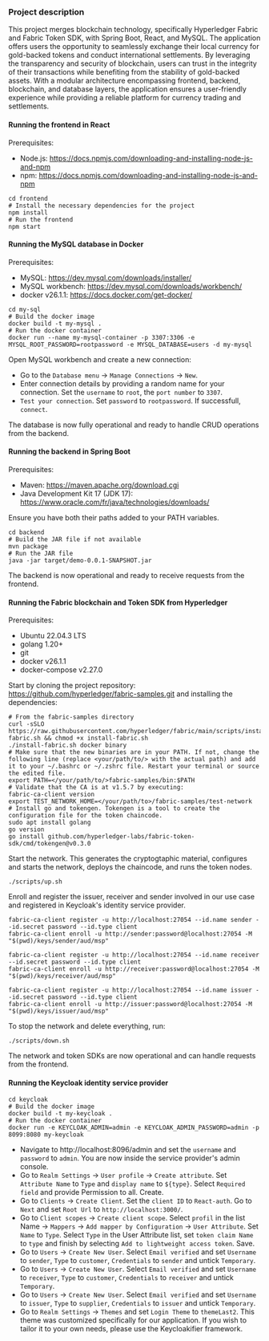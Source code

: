 ### Project description

This project merges blockchain technology, specifically Hyperledger Fabric and Fabric Token SDK, with Spring Boot, React, and MySQL. The application offers users the opportunity to seamlessly exchange their local currency for gold-backed tokens and conduct international settlements. By leveraging the transparency and security of blockchain, users can trust in the integrity of their transactions while benefiting from the stability of gold-backed assets. With a modular architecture encompassing frontend, backend, blockchain, and database layers, the application ensures a user-friendly experience while providing a reliable platform for currency trading and settlements.

#### Running the frontend in React
Prerequisites:
- Node.js: https://docs.npmjs.com/downloading-and-installing-node-js-and-npm
- npm: https://docs.npmjs.com/downloading-and-installing-node-js-and-npm
```
cd frontend
# Install the necessary dependencies for the project 
npm install
# Run the frontend
npm start   
```
#### Running the MySQL database in Docker
Prerequisites:
- MySQL: https://dev.mysql.com/downloads/installer/
- MySQL workbench: https://dev.mysql.com/downloads/workbench/
- docker v26.1.1: https://docs.docker.com/get-docker/
```
cd my-sql
# Build the docker image
docker build -t my-mysql .
# Run the docker container
docker run --name my-mysql-container -p 3307:3306 -e MYSQL_ROOT_PASSWORD=rootpassword -e MYSQL_DATABASE=users -d my-mysql
```

Open MySQL workbench and create a new connection:
- Go to the `Database menu` -> `Manage Connections` -> `New`.
- Enter connection details by providing a random name for your connection. Set the `username` to `root`, the `port number` to `3307`. 
- `Test your connection`. Set `password` to `rootpassword`. If successfull, `connect`.     

The database is now fully operational and ready to handle CRUD operations from the backend.

#### Running the backend in Spring Boot
Prerequisites:
- Maven: https://maven.apache.org/download.cgi
- Java Development Kit 17 (JDK 17): https://www.oracle.com/fr/java/technologies/downloads/    

Ensure you have both their paths added to your PATH variables.
```
cd backend
# Build the JAR file if not available
mvn package 
# Run the JAR file
java -jar target/demo-0.0.1-SNAPSHOT.jar
```
The backend is now operational and ready to receive requests from the frontend.

#### Running the Fabric blockchain and Token SDK from Hyperledger
Prerequisites:
- Ubuntu 22.04.3 LTS
- golang 1.20+
- git
- docker v26.1.1
- docker-compose v2.27.0    

Start by cloning the project repository: https://github.com/hyperledger/fabric-samples.git and installing the dependencies: 
```
# From the fabric-samples directory
curl -sSLO https://raw.githubusercontent.com/hyperledger/fabric/main/scripts/install-fabric.sh && chmod +x install-fabric.sh
./install-fabric.sh docker binary
# Make sure that the new binaries are in your PATH. If not, change the following line (replace <your/path/to/> with the actual path) and add it to your ~/.bashrc or ~/.zshrc file. Restart your terminal or source the edited file.
export PATH=</your/path/to/>fabric-samples/bin:$PATH
# Validate that the CA is at v1.5.7 by executing:
fabric-ca-client version
export TEST_NETWORK_HOME=</your/path/to>/fabric-samples/test-network
# Install go and tokengen. Tokengen is a tool to create the configuration file for the token chaincode.
sudo apt install golang
go version
go install github.com/hyperledger-labs/fabric-token-sdk/cmd/tokengen@v0.3.0
```
Start the network. This generates the cryptogtaphic material, configures and starts the network, deploys the chaincode, and runs the token nodes.
```
./scripts/up.sh
```
Enroll and register the issuer, receiver and sender involved in our use case and registered in Keycloak's identity service provider.
```
fabric-ca-client register -u http://localhost:27054 --id.name sender --id.secret password --id.type client
fabric-ca-client enroll -u http://sender:password@localhost:27054 -M "$(pwd)/keys/sender/aud/msp"

fabric-ca-client register -u http://localhost:27054 --id.name receiver --id.secret password --id.type client
fabric-ca-client enroll -u http://receiver:password@localhost:27054 -M "$(pwd)/keys/receiver/aud/msp"

fabric-ca-client register -u http://localhost:27054 --id.name issuer --id.secret password --id.type client
fabric-ca-client enroll -u http://issuer:password@localhost:27054 -M "$(pwd)/keys/issuer/aud/msp"
```
To stop the network and delete everything, run:
```
./scripts/down.sh
```
The network and token SDKs are now operational and can handle requests from the frontend.

#### Running the Keycloak identity service provider
```
cd keycloak
# Build the docker image
docker build -t my-keycloak .
# Run the docker container
docker run -e KEYCLOAK_ADMIN=admin -e KEYCLOAK_ADMIN_PASSWORD=admin -p 8099:8080 my-keycloak
```
- Navigate to http://localhost:8096/admin and set the `username` and `password` to `admin`. You are now inside the service provider's admin console.
- Go to `Realm Settings` -> `User profile` -> `Create attribute`. Set `Attribute Name` to `Type` and `display name` to `${type}`. Select `Required field` and provide Permission to all. Create.
- Go to `Clients` -> `Create Client`. Set the `client ID` to `React-auth`. Go to `Next` and set `Root Url` to `http://localhost:3000/`.
- Go to `Client scopes` -> `Create client scope`. Select `profil` in the list Name -> `Mappers` -> `Add mapper by Configuration` -> `User Attribute`. Set `Name` to `Type`. Select `Type` in the User Attribute list, set `token claim Name` to `type` and finish by selecting `Add to lightweight access token`. Save.
- Go to `Users` -> `Create New User`. Select `Email verified` and set `Username` to `sender`, `Type` to `customer`, `Credentials` to `sender` and untick `Temporary`.
- Go to `Users` -> `Create New User`. Select `Email verified` and set `Username` to `receiver`, `Type` to `customer`, `Credentials` to `receiver` and untick `Temporary`.
- Go to `Users` -> `Create New User`. Select `Email verified` and set `Username` to `issuer`, `Type` to `supplier`, `Credentials` to `issuer` and untick `Temporary`.
- Go to `Realm Settings` -> `Themes` and set `Login Theme` to `themeLast2`. This theme was customized specifically for our application. If you wish to tailor it to your own needs, please use the Keycloakifier framework.